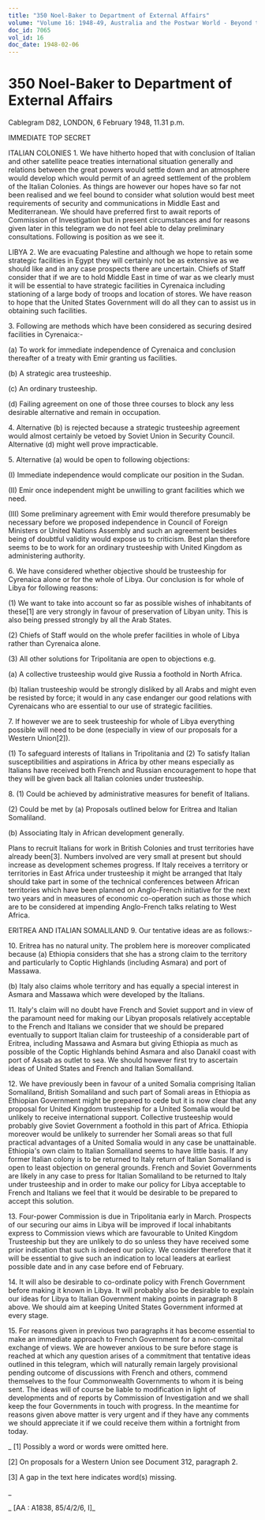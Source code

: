 ```yaml
---
title: "350 Noel-Baker to Department of External Affairs"
volume: "Volume 16: 1948-49, Australia and the Postwar World - Beyond the Region"
doc_id: 7065
vol_id: 16
doc_date: 1948-02-06
---
```


# 350 Noel-Baker to Department of External Affairs

Cablegram D82, LONDON, 6 February 1948, 11.31 p.m.

IMMEDIATE TOP SECRET

ITALIAN COLONIES 1. We have hitherto hoped that with conclusion of Italian and other satellite peace treaties international situation generally and relations between the great powers would settle down and an atmosphere would develop which would permit of an agreed settlement of the problem of the Italian Colonies. As things are however our hopes have so far not been realised and we feel bound to consider what solution would best meet requirements of security and communications in Middle East and Mediterranean. We should have preferred first to await reports of Commission of Investigation but in present circumstances and for reasons given later in this telegram we do not feel able to delay preliminary consultations. Following is position as we see it.

LIBYA 2. We are evacuating Palestine and although we hope to retain some strategic facilities in Egypt they will certainly not be as extensive as we should like and in any case prospects there are uncertain. Chiefs of Staff consider that if we are to hold Middle East in time of war as we clearly must it will be essential to have strategic facilities in Cyrenaica including stationing of a large body of troops and location of stores. We have reason to hope that the United States Government will do all they can to assist us in obtaining such facilities.

3\. Following are methods which have been considered as securing desired facilities in Cyrenaica:-

(a) To work for immediate independence of Cyrenaica and conclusion thereafter of a treaty with Emir granting us facilities.

(b) A strategic area trusteeship.

(c) An ordinary trusteeship.

(d) Failing agreement on one of those three courses to block any less desirable alternative and remain in occupation.

4\. Alternative (b) is rejected because a strategic trusteeship agreement would almost certainly be vetoed by Soviet Union in Security Council. Alternative (d) might well prove impracticable.

5\. Alternative (a) would be open to following objections:

(I) Immediate independence would complicate our position in the Sudan.

(II) Emir once independent might be unwilling to grant facilities which we need.

(III) Some preliminary agreement with Emir would therefore presumably be necessary before we proposed independence in Council of Foreign Ministers or United Nations Assembly and such an agreement besides being of doubtful validity would expose us to criticism. Best plan therefore seems to be to work for an ordinary trusteeship with United Kingdom as administering authority.

6\. We have considered whether objective should be trusteeship for Cyrenaica alone or for the whole of Libya. Our conclusion is for whole of Libya for following reasons:

(1) We want to take into account so far as possible wishes of inhabitants of these[1] are very strongly in favour of preservation of Libyan unity. This is also being pressed strongly by all the Arab States.

(2) Chiefs of Staff would on the whole prefer facilities in whole of Libya rather than Cyrenaica alone.

(3) All other solutions for Tripolitania are open to objections e.g.

(a) A collective trusteeship would give Russia a foothold in North Africa.

(b) Italian trusteeship would be strongly disliked by all Arabs and might even be resisted by force; it would in any case endanger our good relations with Cyrenaicans who are essential to our use of strategic facilities.

7\. If however we are to seek trusteeship for whole of Libya everything possible will need to be done (especially in view of our proposals for a Western Union[2]).

(1) To safeguard interests of Italians in Tripolitania and (2) To satisfy Italian susceptibilities and aspirations in Africa by other means especially as Italians have received both French and Russian encouragement to hope that they will be given back all Italian colonies under trusteeship.

8\. (1) Could be achieved by administrative measures for benefit of Italians.

(2) Could be met by (a) Proposals outlined below for Eritrea and Italian Somaliland.

(b) Associating Italy in African development generally.

Plans to recruit Italians for work in British Colonies and trust territories have already been[3]. Numbers involved are very small at present but should increase as development schemes progress. If Italy receives a territory or territories in East Africa under trusteeship it might be arranged that Italy should take part in some of the technical conferences between African territories which have been planned on Anglo-French initiative for the next two years and in measures of economic co-operation such as those which are to be considered at impending Anglo-French talks relating to West Africa.

ERITREA AND ITALIAN SOMALILAND 9. Our tentative ideas are as follows:-

10\. Eritrea has no natural unity. The problem here is moreover complicated because (a) Ethiopia considers that she has a strong claim to the territory and particularly to Coptic Highlands (including Asmara) and port of Massawa.

(b) Italy also claims whole territory and has equally a special interest in Asmara and Massawa which were developed by the Italians.

11\. Italy's claim will no doubt have French and Soviet support and in view of the paramount need for making our Libyan proposals relatively acceptable to the French and Italians we consider that we should be prepared eventually to support Italian claim for trusteeship of a considerable part of Eritrea, including Massawa and Asmara but giving Ethiopia as much as possible of the Coptic Highlands behind Asmara and also Danakil coast with port of Assab as outlet to sea. We should however first try to ascertain ideas of United States and French and Italian Somaliland.

12\. We have previously been in favour of a united Somalia comprising Italian Somaliland, British Somaliland and such part of Somali areas in Ethiopia as Ethiopian Government might be prepared to cede but it is now clear that any proposal for United Kingdom trusteeship for a United Somalia would be unlikely to receive international support. Collective trusteeship would probably give Soviet Government a foothold in this part of Africa. Ethiopia moreover would be unlikely to surrender her Somali areas so that full practical advantages of a United Somalia would in any case be unattainable. Ethiopia's own claim to Italian Somaliland seems to have little basis. If any former Italian colony is to be returned to Italy return of Italian Somaliland is open to least objection on general grounds. French and Soviet Governments are likely in any case to press for Italian Somaliland to be returned to Italy under trusteeship and in order to make our policy for Libya acceptable to French and Italians we feel that it would be desirable to be prepared to accept this solution.

13\. Four-power Commission is due in Tripolitania early in March. Prospects of our securing our aims in Libya will be improved if local inhabitants express to Commission views which are favourable to United Kingdom Trusteeship but they are unlikely to do so unless they have received some prior indication that such is indeed our policy. We consider therefore that it will be essential to give such an indication to local leaders at earliest possible date and in any case before end of February.

14\. It will also be desirable to co-ordinate policy with French Government before making it known in Libya. It will probably also be desirable to explain our ideas for Libya to Italian Government making points in paragraph 8 above. We should aim at keeping United States Government informed at every stage.

15\. For reasons given in previous two paragraphs it has become essential to make an immediate approach to French Government for a non-commital exchange of views. We are however anxious to be sure before stage is reached at which any question arises of a commitment that tentative ideas outlined in this telegram, which will naturally remain largely provisional pending outcome of discussions with French and others, commend themselves to the four Commonwealth Governments to whom it is being sent. The ideas will of course be liable to modification in light of developments and of reports by Commission of Investigation and we shall keep the four Governments in touch with progress. In the meantime for reasons given above matter is very urgent and if they have any comments we should appreciate it if we could receive them within a fortnight from today.

_ [1] Possibly a word or words were omitted here.

[2] On proposals for a Western Union see Document 312, paragraph 2.

[3] A gap in the text here indicates word(s) missing.

_

_ [AA : A1838, 85/4/2/6, I]_
